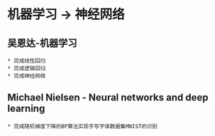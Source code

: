 # 机器学习 -> 神经网络

## 吴恩达-机器学习

    * 完成线性回归
    * 完成逻辑回归
    * 完成神经网络

## Michael Nielsen - Neural networks and deep learning

    * 完成随机梯度下降的BP算法实现手写字体数据集MNIST的识别
